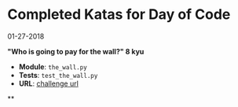 # Completed Katas for Day of Code
01-27-2018

**"Who is going to pay for the wall?" 8 kyu**
- **Module**: `the_wall.py`
- **Tests**: `test_the_wall.py`
- **URL**: [challenge url](https://www.codewars.com/kata/58bf9bd943fadb2a980000a7)

**